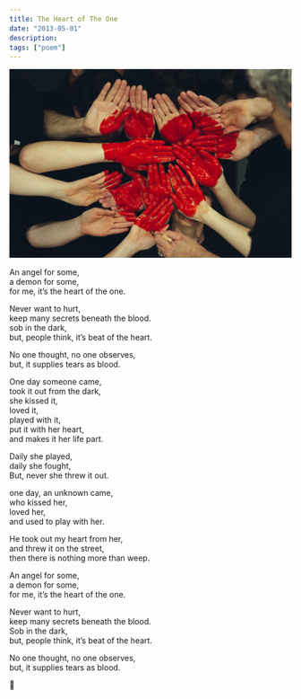 ```yaml
---
title: The Heart of The One
date: "2013-05-01"
description:
tags: ["poem"]
---
```


![Heart of the one](./heart-of-the-one.jpeg)

An angel for some,<br>
a demon for some,<br>
for me, it’s the heart of the one.

Never want to hurt,<br>
keep many secrets beneath the blood.<br>
sob in the dark,<br>
but, people think, it’s beat of the heart.

No one thought, no one observes,<br>
but, it supplies tears as blood.

One day someone came,<br>
took it out from the dark,<br>
she kissed it,<br>
loved it,<br>
played with it,<br>
put it with her heart,<br>
and makes it her life part.

Daily she played,<br>
daily she fought,<br>
But, never she threw it out.

one day, an unknown came,<br>
who kissed her,<br>
loved her,<br>
and used to play with her.

He took out my heart from her,<br>
and threw it on the street,<br>
then there is nothing more than weep.

An angel for some,<br>
a demon for some,<br>
for me, it’s the heart of the one.

Never want to hurt,<br>
keep many secrets beneath the blood.<br>
Sob in the dark,<br>
but, people think, it’s beat of the heart.

No one thought, no one observes,<br>
but, it supplies tears as blood.<br>

🙏

